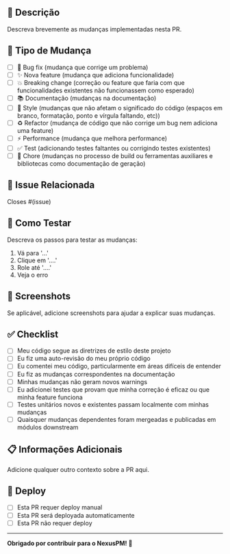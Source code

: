 ## 📝 Descrição

Descreva brevemente as mudanças implementadas nesta PR.

## 🎯 Tipo de Mudança

- [ ] 🐛 Bug fix (mudança que corrige um problema)
- [ ] ✨ Nova feature (mudança que adiciona funcionalidade)
- [ ] 💥 Breaking change (correção ou feature que faria com que funcionalidades existentes não funcionassem como esperado)
- [ ] 📚 Documentação (mudanças na documentação)
- [ ] 🎨 Style (mudanças que não afetam o significado do código (espaços em branco, formatação, ponto e vírgula faltando, etc))
- [ ] ♻️ Refactor (mudança de código que não corrige um bug nem adiciona uma feature)
- [ ] ⚡ Performance (mudança que melhora performance)
- [ ] ✅ Test (adicionando testes faltantes ou corrigindo testes existentes)
- [ ] 🔧 Chore (mudanças no processo de build ou ferramentas auxiliares e bibliotecas como documentação de geração)

## 🔗 Issue Relacionada

Closes #(issue)

## 🧪 Como Testar

Descreva os passos para testar as mudanças:

1. Vá para '...'
2. Clique em '....'
3. Role até '....'
4. Veja o erro

## 📸 Screenshots

Se aplicável, adicione screenshots para ajudar a explicar suas mudanças.

## ✅ Checklist

- [ ] Meu código segue as diretrizes de estilo deste projeto
- [ ] Eu fiz uma auto-revisão do meu próprio código
- [ ] Eu comentei meu código, particularmente em áreas difíceis de entender
- [ ] Eu fiz as mudanças correspondentes na documentação
- [ ] Minhas mudanças não geram novos warnings
- [ ] Eu adicionei testes que provam que minha correção é eficaz ou que minha feature funciona
- [ ] Testes unitários novos e existentes passam localmente com minhas mudanças
- [ ] Quaisquer mudanças dependentes foram mergeadas e publicadas em módulos downstream

## 📋 Informações Adicionais

Adicione qualquer outro contexto sobre a PR aqui.

## 🚀 Deploy

- [ ] Esta PR requer deploy manual
- [ ] Esta PR será deployada automaticamente
- [ ] Esta PR não requer deploy

---

**Obrigado por contribuir para o NexusPM! 🚀**
